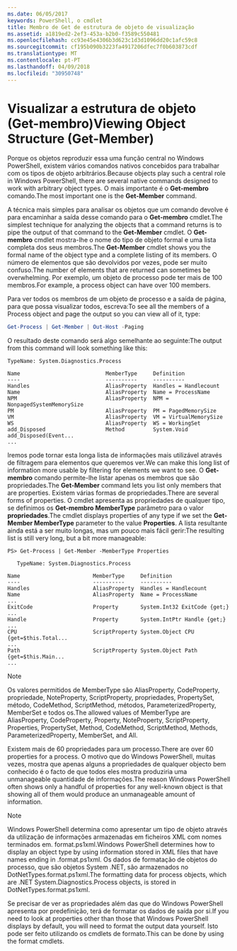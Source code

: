 ```yaml
---
ms.date: 06/05/2017
keywords: PowerShell, o cmdlet
title: Membro de Get de estrutura de objeto de visualização
ms.assetid: a1819ed2-2ef3-453a-b2b0-f3589c550481
ms.openlocfilehash: cc93e45e4306b3d623c1d3d1096dd20c1afc59c8
ms.sourcegitcommit: cf195b090b3223fa4917206dfec7f0b603873cdf
ms.translationtype: MT
ms.contentlocale: pt-PT
ms.lasthandoff: 04/09/2018
ms.locfileid: "30950748"
---
```

# <a name="viewing-object-structure-get-member"></a><span data-ttu-id="55b46-103">Visualizar a estrutura de objeto (Get-membro)</span><span class="sxs-lookup"><span data-stu-id="55b46-103">Viewing Object Structure (Get-Member)</span></span>

<span data-ttu-id="55b46-104">Porque os objetos reproduzir essa uma função central no Windows PowerShell, existem vários comandos nativos concebidos para trabalhar com os tipos de objeto arbitrários.</span><span class="sxs-lookup"><span data-stu-id="55b46-104">Because objects play such a central role in Windows PowerShell, there are several native commands designed to work with arbitrary object types.</span></span> <span data-ttu-id="55b46-105">O mais importante é o **Get-membro** comando.</span><span class="sxs-lookup"><span data-stu-id="55b46-105">The most important one is the **Get-Member** command.</span></span>

<span data-ttu-id="55b46-106">A técnica mais simples para analisar os objetos que um comando devolve é para encaminhar a saída desse comando para o **Get-membro** cmdlet.</span><span class="sxs-lookup"><span data-stu-id="55b46-106">The simplest technique for analyzing the objects that a command returns is to pipe the output of that command to the **Get-Member** cmdlet.</span></span> <span data-ttu-id="55b46-107">O **Get-membro** cmdlet mostra-lhe o nome do tipo de objeto formal e uma lista completa dos seus membros.</span><span class="sxs-lookup"><span data-stu-id="55b46-107">The **Get-Member** cmdlet shows you the formal name of the object type and a complete listing of its members.</span></span> <span data-ttu-id="55b46-108">O número de elementos que são devolvidos por vezes, pode ser muito confuso.</span><span class="sxs-lookup"><span data-stu-id="55b46-108">The number of elements that are returned can sometimes be overwhelming.</span></span> <span data-ttu-id="55b46-109">Por exemplo, um objeto de processo pode ter mais de 100 membros.</span><span class="sxs-lookup"><span data-stu-id="55b46-109">For example, a process object can have over 100 members.</span></span>

<span data-ttu-id="55b46-110">Para ver todos os membros de um objeto de processo e a saída de página, para que possa visualizar todos, escreva:</span><span class="sxs-lookup"><span data-stu-id="55b46-110">To see all the members of a Process object and page the output so you can view all of it, type:</span></span>

```powershell
Get-Process | Get-Member | Out-Host -Paging
```

<span data-ttu-id="55b46-111">O resultado deste comando será algo semelhante ao seguinte:</span><span class="sxs-lookup"><span data-stu-id="55b46-111">The output from this command will look something like this:</span></span>

```output
TypeName: System.Diagnostics.Process

Name                           MemberType     Definition
----                           ----------     ----------
Handles                        AliasProperty  Handles = Handlecount
Name                           AliasProperty  Name = ProcessName
NPM                            AliasProperty  NPM = NonpagedSystemMemorySize
PM                             AliasProperty  PM = PagedMemorySize
VM                             AliasProperty  VM = VirtualMemorySize
WS                             AliasProperty  WS = WorkingSet
add_Disposed                   Method         System.Void add_Disposed(Event...
...
```

<span data-ttu-id="55b46-112">Iremos pode tornar esta longa lista de informações mais utilizável através de filtragem para elementos que queremos ver.</span><span class="sxs-lookup"><span data-stu-id="55b46-112">We can make this long list of information more usable by filtering for elements we want to see.</span></span> <span data-ttu-id="55b46-113">O **Get-membro** comando permite-lhe listar apenas os membros que são propriedades.</span><span class="sxs-lookup"><span data-stu-id="55b46-113">The **Get-Member** command lets you list only members that are properties.</span></span> <span data-ttu-id="55b46-114">Existem várias formas de propriedades.</span><span class="sxs-lookup"><span data-stu-id="55b46-114">There are several forms of properties.</span></span> <span data-ttu-id="55b46-115">O cmdlet apresenta as propriedades de qualquer tipo, se definimos os **Get-membro MemberType** parâmetro para o valor **propriedades**.</span><span class="sxs-lookup"><span data-stu-id="55b46-115">The cmdlet displays properties of any type if we set the **Get-Member MemberType** parameter to the value **Properties**.</span></span> <span data-ttu-id="55b46-116">A lista resultante ainda está a ser muito longas, mas um pouco mais fácil gerir:</span><span class="sxs-lookup"><span data-stu-id="55b46-116">The resulting list is still very long, but a bit more manageable:</span></span>

```
PS> Get-Process | Get-Member -MemberType Properties

   TypeName: System.Diagnostics.Process

Name                       MemberType     Definition
----                       ----------     ----------
Handles                    AliasProperty  Handles = Handlecount
Name                       AliasProperty  Name = ProcessName
...
ExitCode                   Property       System.Int32 ExitCode {get;}
...
Handle                     Property       System.IntPtr Handle {get;}
...
CPU                        ScriptProperty System.Object CPU {get=$this.Total...
...
Path                       ScriptProperty System.Object Path {get=$this.Main...
...
```

> [!NOTE]
> <span data-ttu-id="55b46-117">Os valores permitidos de MemberType são AliasProperty, CodeProperty, propriedade, NoteProperty, ScriptProperty, propriedades, PropertySet, método, CodeMethod, ScriptMethod, métodos, ParameterizedProperty, MemberSet e todos os.</span><span class="sxs-lookup"><span data-stu-id="55b46-117">The allowed values of MemberType are AliasProperty, CodeProperty, Property, NoteProperty, ScriptProperty, Properties, PropertySet, Method, CodeMethod, ScriptMethod, Methods, ParameterizedProperty, MemberSet, and All.</span></span>

<span data-ttu-id="55b46-118">Existem mais de 60 propriedades para um processo.</span><span class="sxs-lookup"><span data-stu-id="55b46-118">There are over 60 properties for a process.</span></span> <span data-ttu-id="55b46-119">O motivo que do Windows PowerShell, muitas vezes, mostra que apenas alguns a propriedades de qualquer objecto bem conhecido é o facto de que todos eles mostra produziria uma unmanageable quantidade de informações.</span><span class="sxs-lookup"><span data-stu-id="55b46-119">The reason Windows PowerShell often shows only a handful of properties for any well-known object is that showing all of them would produce an unmanageable amount of information.</span></span>

> [!NOTE]
> <span data-ttu-id="55b46-120">Windows PowerShell determina como apresentar um tipo de objeto através da utilização de informações armazenadas em ficheiros XML com nomes terminados em. format.ps1xml.</span><span class="sxs-lookup"><span data-stu-id="55b46-120">Windows PowerShell determines how to display an object type by using information stored in XML files that have names ending in .format.ps1xml.</span></span> <span data-ttu-id="55b46-121">Os dados de formatação de objetos do processo, que são objetos System .NET, são armazenados no DotNetTypes.format.ps1xml.</span><span class="sxs-lookup"><span data-stu-id="55b46-121">The formatting data for process objects, which are .NET System.Diagnostics.Process objects, is stored in DotNetTypes.format.ps1xml.</span></span>

<span data-ttu-id="55b46-122">Se precisar de ver as propriedades além das que do Windows PowerShell apresenta por predefinição, terá de formatar os dados de saída por si.</span><span class="sxs-lookup"><span data-stu-id="55b46-122">If you need to look at properties other than those that Windows PowerShell displays by default, you will need to format the output data yourself.</span></span> <span data-ttu-id="55b46-123">Isto pode ser feito utilizando os cmdlets de formato.</span><span class="sxs-lookup"><span data-stu-id="55b46-123">This can be done by using the format cmdlets.</span></span>